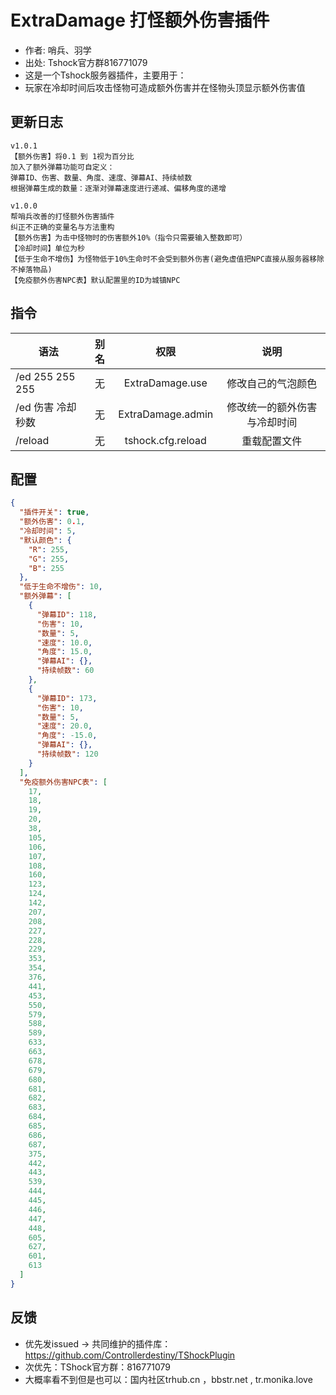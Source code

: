 # ExtraDamage 打怪额外伤害插件

- 作者: 哨兵、羽学
- 出处: Tshock官方群816771079
- 这是一个Tshock服务器插件，主要用于：
- 玩家在冷却时间后攻击怪物可造成额外伤害并在怪物头顶显示额外伤害值

## 更新日志

```
v1.0.1
【额外伤害】将0.1 到 1视为百分比
加入了额外弹幕功能可自定义：
弹幕ID、伤害、数量、角度、速度、弹幕AI、持续帧数
根据弹幕生成的数量：逐渐对弹幕速度进行递减、偏移角度的递增

v1.0.0
帮哨兵改善的打怪额外伤害插件
纠正不正确的变量名与方法重构
【额外伤害】为击中怪物时的伤害额外10%（指令只需要输入整数即可）
【冷却时间】单位为秒
【低于生命不增伤】为怪物低于10%生命时不会受到额外伤害(避免虚值把NPC直接从服务器移除不掉落物品)
【免疫额外伤害NPC表】默认配置里的ID为城镇NPC
```

## 指令

| 语法                             | 别名  |       权限       |                   说明                   |
| -------------------------------- | :---: | :--------------: | :--------------------------------------: |
| /ed 255 255 255 | 无 |   ExtraDamage.use    |    修改自己的气泡颜色    |
| /ed 伤害 冷却秒数 | 无 |   ExtraDamage.admin    |    修改统一的额外伤害与冷却时间   |
| /reload  | 无 |   tshock.cfg.reload    |    重载配置文件    |

## 配置

```json
{
  "插件开关": true,
  "额外伤害": 0.1,
  "冷却时间": 5,
  "默认颜色": {
    "R": 255,
    "G": 255,
    "B": 255
  },
  "低于生命不增伤": 10,
  "额外弹幕": [
    {
      "弹幕ID": 118,
      "伤害": 10,
      "数量": 5,
      "速度": 10.0,
      "角度": 15.0,
      "弹幕AI": {},
      "持续帧数": 60
    },
    {
      "弹幕ID": 173,
      "伤害": 10,
      "数量": 5,
      "速度": 20.0,
      "角度": -15.0,
      "弹幕AI": {},
      "持续帧数": 120
    }
  ],
  "免疫额外伤害NPC表": [
    17,
    18,
    19,
    20,
    38,
    105,
    106,
    107,
    108,
    160,
    123,
    124,
    142,
    207,
    208,
    227,
    228,
    229,
    353,
    354,
    376,
    441,
    453,
    550,
    579,
    588,
    589,
    633,
    663,
    678,
    679,
    680,
    681,
    682,
    683,
    684,
    685,
    686,
    687,
    375,
    442,
    443,
    539,
    444,
    445,
    446,
    447,
    448,
    605,
    627,
    601,
    613
  ]
}
```
## 反馈
- 优先发issued -> 共同维护的插件库：https://github.com/Controllerdestiny/TShockPlugin
- 次优先：TShock官方群：816771079
- 大概率看不到但是也可以：国内社区trhub.cn ，bbstr.net , tr.monika.love